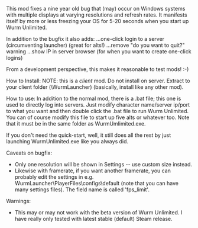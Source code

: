 This mod fixes a nine year old bug that (may) occur on Windows systems with multiple displays at varying resolutions and refresh rates. It manifests itself by more or less freezing your OS for 5-20 seconds when you start up Wurm Unlimited.

In addition to the bugfix it also adds:
...one-click login to a server (circumventing launcher) (great for alts!)
...remove "do you want to quit?" warning
...show IP in server browser (for when you want to create one-click logins)

From a development perspective, this makes it reasonable to test mods! :-)

How to Install:
NOTE: this is a _client_ mod. Do not install on server.
Extract to your client folder (\WurmLauncher) (basically, install like any other mod).

How to use:
In addition to the normal mod, there is a .bat file; this one is used to directly log into servers. Just modify character name/server ip/port to what you want and then double click the .bat file to run Wurm Unlimited. You can of course modify this file
to start up five alts or whatever too. Note that it must be in the same folder as WurmUmlimited.exe.

If you don't need the quick-start, well, it still does all the rest by just launching WurmUnlimited.exe like you always did.

Caveats on bugfix:
- Only one resolution will be shown in Settings -- use custom size instead.
- Likewise with framerate, if you want another framerate, you can probably edit the settings in e.g. WurmLauncher\PlayerFiles\configs\default (note that you can have many settings files). The field name is called 'fps_limit'.

Warnings:
- This may or may not work with the beta version of Wurm Unlimited. I have really only tested with latest stable (default) Steam release.

